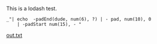 This is a lodash test. 

    _"| echo  -padEnd(dude, num(6), ?) | - pad, num(10), 0
        | -padStart num(15), - "

[out.txt](# "save:")  
